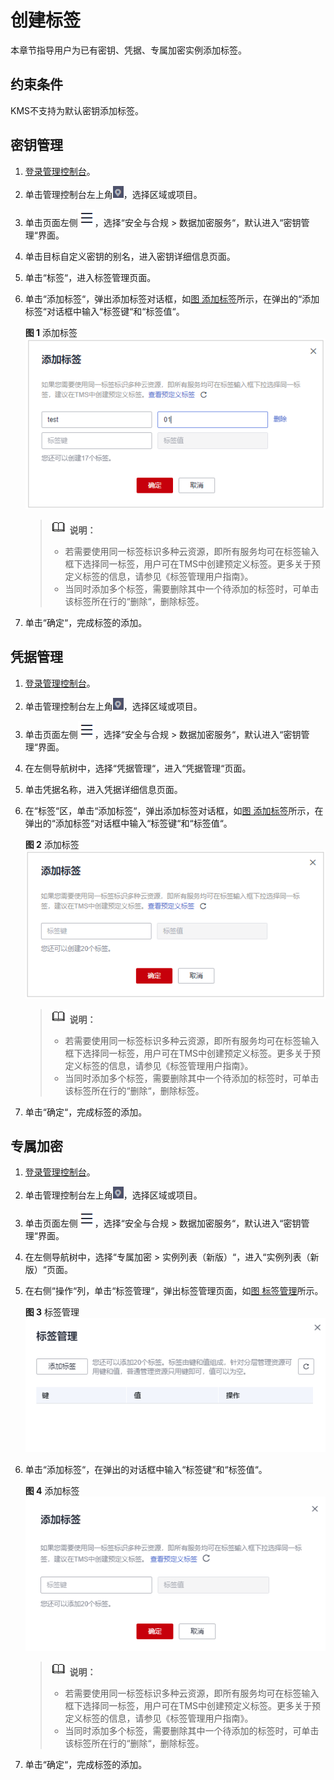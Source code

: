 # 创建标签<a name="dew_01_0318"></a>

本章节指导用户为已有密钥、凭据、专属加密实例添加标签。

## 约束条件<a name="section1928917255283"></a>

KMS不支持为默认密钥添加标签。

## 密钥管理<a name="section0593204577"></a>

1.  [登录管理控制台](https://console.huaweicloud.com)。
2.  单击管理控制台左上角![](figures/icon_region.png)，选择区域或项目。
3.  单击页面左侧![](figures/icon-servicelist.png)，选择“安全与合规  \>  数据加密服务“，默认进入“密钥管理“界面。
4.  单击目标自定义密钥的别名，进入密钥详细信息页面。
5.  单击“标签“，进入标签管理页面。
6.  单击“添加标签“，弹出添加标签对话框，如[图 添加标签](#fig1495319247218)所示，在弹出的“添加标签“对话框中输入“标签键“和“标签值“。

    **图 1**  添加标签<a name="fig1495319247218"></a>  
    ![](figures/添加标签.png "添加标签")

    >![](public_sys-resources/icon-note.gif) **说明：** 
    >-   若需要使用同一标签标识多种云资源，即所有服务均可在标签输入框下选择同一标签，用户可在TMS中创建预定义标签。更多关于预定义标签的信息，请参见《标签管理用户指南》。
    >-   当同时添加多个标签，需要删除其中一个待添加的标签时，可单击该标签所在行的“删除“，删除标签。

7.  单击“确定“，完成标签的添加。

## 凭据管理<a name="section74136561040"></a>

1.  [登录管理控制台](https://console.huaweicloud.com)。
2.  单击管理控制台左上角![](figures/icon_region-4.png)，选择区域或项目。
3.  单击页面左侧![](figures/icon-servicelist-5.png)，选择“安全与合规  \>  数据加密服务“，默认进入“密钥管理“界面。
4.  在左侧导航树中，选择“凭据管理“，进入“凭据管理“页面。
5.  单击凭据名称，进入凭据详细信息页面。
6.  在“标签“区，单击“添加标签“，弹出添加标签对话框，如[图 添加标签](#fig311255467)所示，在弹出的“添加标签“对话框中输入“标签键“和“标签值“。

    **图 2**  添加标签<a name="fig311255467"></a>  
    ![](figures/添加标签-24.png "添加标签-24")

    >![](public_sys-resources/icon-note.gif) **说明：** 
    >-   若需要使用同一标签标识多种云资源，即所有服务均可在标签输入框下选择同一标签，用户可在TMS中创建预定义标签。更多关于预定义标签的信息，请参见《标签管理用户指南》。
    >-   当同时添加多个标签，需要删除其中一个待添加的标签时，可单击该标签所在行的“删除“，删除标签。

7.  单击“确定“，完成标签的添加。

## 专属加密<a name="section181020591094"></a>

1.  [登录管理控制台](https://console.huaweicloud.com)。
2.  单击管理控制台左上角![](figures/icon_region-25.png)，选择区域或项目。
3.  单击页面左侧![](figures/icon-servicelist-26.png)，选择“安全与合规  \>  数据加密服务“，默认进入“密钥管理“界面。
4.  在左侧导航树中，选择“专属加密 \> 实例列表（新版）“，进入“实例列表（新版）“页面。
5.  在右侧“操作“列，单击“标签管理“，弹出标签管理页面，如[图 标签管理](#fig462411343214)所示。

    **图 3**  标签管理<a name="fig462411343214"></a>  
    ![](figures/标签管理.png "标签管理")

6.  单击“添加标签“，在弹出的对话框中输入“标签键“和“标签值“。

    **图 4**  添加标签<a name="fig1021611492243"></a>  
    ![](figures/添加标签-27.png "添加标签-27")

    >![](public_sys-resources/icon-note.gif) **说明：** 
    >-   若需要使用同一标签标识多种云资源，即所有服务均可在标签输入框下选择同一标签，用户可在TMS中创建预定义标签。更多关于预定义标签的信息，请参见《标签管理用户指南》。
    >-   当同时添加多个标签，需要删除其中一个待添加的标签时，可单击该标签所在行的“删除“，删除标签。

7.  单击“确定“，完成标签的添加。

